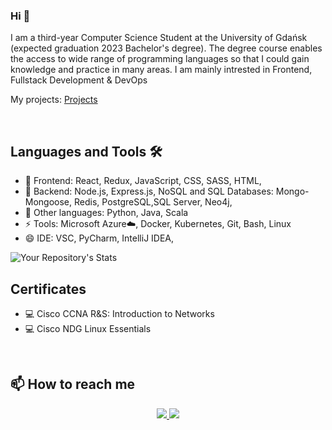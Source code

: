 

<h3> Hi  👋 </h3>

I am a third-year Computer Science Student at the University of Gdańsk (expected graduation 2023 Bachelor's degree). 
The degree course enables the access to wide range of programming languages so that I
could gain knowledge and practice in many areas. I am mainly intrested in Frontend, Fullstack Development & DevOps

My  projects: [Projects](https://github.com/michalbidzinski1?tab=repositories) 

</br>

## Languages and Tools 🛠️
- 💬 Frontend: React, Redux, JavaScript, CSS, SASS, HTML, 
- 🌱 Backend: Node.js, Express.js, NoSQL and SQL Databases: Mongo-Mongoose, Redis, PostgreSQL,SQL Server, Neo4j,   
- 🔭 Other languages: Python, Java, Scala
- ⚡ Tools: Microsoft Azure☁️, Docker, Kubernetes, Git, Bash, Linux
- 😄 IDE: VSC, PyCharm, IntelliJ IDEA,

![Your Repository's Stats](https://github-readme-stats.vercel.app/api/top-langs/?username=michalbidzinski1&theme=github_dark )

## Certificates
- 💻 Cisco CCNA R&S: Introduction to Networks
- 💻 Cisco NDG Linux Essentials
</br>

## 📫 How to reach me

<div align="center">
<a href="https://www.linkedin.com/in/michał-bidziński-6b8919236/">
    <img src="https://img.shields.io/badge/LinkedIn-0077B5?style=for-the-badge&logo=linkedin&logoColor=white"/>
<a/>
<a href="mailto:michalbidzinski12@gmail.com">
    <img src="https://img.shields.io/badge/Gmail-D14836?style=for-the-badge&logo=gmail&logoColor=white"/>
<a/>
</div>
<!--
**michalbidzinski1/michalbidzinski1** is a ✨ _special_ ✨ repository because its `README.md` (this file) appears on your GitHub profile.

Here are some ideas to get you started:

- 🔭 I’m currently working on ...
- 🌱 I’m currently learning ...
- 👯 I’m looking to collaborate on ...
- 🤔 I’m looking for help with ...
- 💬 Ask me about ...
- 📫 How to reach me: ...
- 😄 Pronouns: ...
- ⚡ Fun fact: ...
-->
